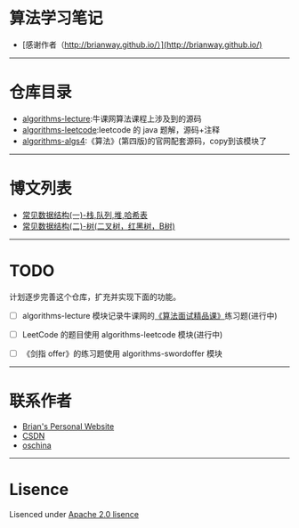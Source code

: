 # 算法学习笔记

- [感谢作者（http://brianway.github.io/）](http://brianway.github.io/)
-----

# 仓库目录


- [algorithms-lecture](/algorithms-lecture):牛课网算法课程上涉及到的源码
- [algorithms-leetcode](/algorithms-leetcode):leetcode 的 java 题解，源码+注释
- [algorithms-algs4](/algorithms-algs4):《算法》(第四版)的官网配套源码，copy到该模块了

-----
	

# 博文列表

- [常见数据结构(一)-栈,队列,堆,哈希表](http://blog.csdn.net/h3243212/article/details/52811969)
- [常见数据结构(二)-树(二叉树，红黑树，B树)](http://blog.csdn.net/h3243212/article/details/52819734)

----

# TODO

计划逐步完善这个仓库，扩充并实现下面的功能。

* [ ] algorithms-lecture 模块记录牛课网的[《算法面试精品课》](http://www.nowcoder.com/courses/1)练习题(进行中)
* [ ] LeetCode 的题目使用 algorithms-leetcode 模块(进行中)
* [ ] 《剑指 offer》的练习题使用 algorithms-swordoffer 模块
	

-----

# 联系作者

- [Brian's Personal Website](http://brianway.github.io/)
- [CSDN](http://blog.csdn.net/h3243212/)
- [oschina](http://my.oschina.net/brianway)


-----

# Lisence

Lisenced under [Apache 2.0 lisence](http://opensource.org/licenses/Apache-2.0)
